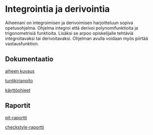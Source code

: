 ﻿# Integrointia ja derivointia

Aiheenani on integroimisen ja derivoimisen harjoitteluun sopiva opetusohjelma. Ohjelma integroi että derivoi polynomifunktioita ja trigonometrisiä funktioita. Lisäksi se arpoo opiskelijalle tehtäviä integroitavaksi tai derivoitavaksi. Ohjelman avulla voidaan myös piirtää vastausfunktion.

## Dokumentaatio

[aiheen kuvaus](dokumentaatio/aiheenKuvausJaRakenne.md)

[tuntikirjanpito](dokumentaatio/tuntikirjanpito.md)

[käyttöohjeet](dokumentaatio/kayttoohjeet.md)

## Raportit

[pit-raportti](https://htmlpreview.github.io/?https://github.com/mustikka2015/Integrointia/blob/master/dokumentaatio/pit/index.html)

[checkstyle-raportti](https://htmlpreview.github.io/?https://github.com/mustikka2015/Integrointia/blob/master/dokumentaatio/checkstyle/checkstyle.html )
